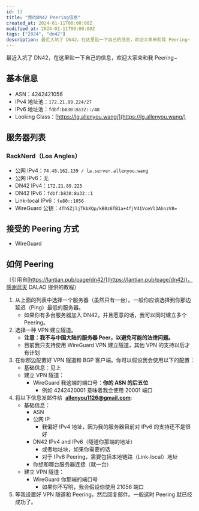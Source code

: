 ```yaml
---
id: 13
title: "我的DN42 Peering信息"
created_at: 2024-01-11T00:00:00Z
modified_at: 2024-01-11T00:00:00Z
tags: ["2024", "dn42"]
description: 最近入坑了 DN42，在这里贴一下自己的信息，欢迎大家来和我 Peering~
---
```


最近入坑了 DN42，在这里贴一下自己的信息，欢迎大家来和我 Peering~

## 基本信息

- ASN：4242421056
- IPv4 地址池：`172.21.89.224/27`
- IPv6 地址池：`fdbf:b830:8a32::/48`
- Looking Glass：[https://lg.allenyou.wang/](https://lg.allenyou.wang/)

## 服务器列表

### RackNerd（Los Angles）

- 公网 IPv4：`74.48.162.139 / la.server.allenyou.wang`
- 公网 IPv6：无
- DN42 IPv4：`172.21.89.225`
- DN42 IPv6：`fdbf:b830:8a32::1`
- Link-local IPv6：`fe80::1056`
- WireGuard 公钥：`4ThSZjljTkbXQp/kB0z6TB1a+4fjV41VceVl3AhnzV8=`

## 接受的 Peering 方式

- WireGuard

## 如何 Peering

（引用自[https://lantian.pub/page/dn42/](https://lantian.pub/page/dn42/)，感谢蓝天 DALAO 提供的教程）

1. 从上面的列表中选择一个服务器（虽然只有一台）。一般你应该选择到你那边延迟（Ping）最低的服务器。
   - 如果你有多台服务器加入 DN42，并且愿意的话，我可以同时建立多个 Peering。
2. 选择一种 VPN 建立隧道。
   - **注意：我不与中国大陆的服务器 Peer，以避免可能的法律问题。**
   - 目前我只支持使用 WireGuard VPN 建立隧道，其他 VPN 的支持以后才有计划
3. 在你那边配置好 VPN 隧道和 BGP 客户端。你可以假设我会使用以下的配置：
   - 基础信息：见上
   - 建立 VPN 隧道：
     - WireGuard 我这端的端口号：**你的 ASN 的后五位**
       - 例如 4242420001 意味着我会使用 20001 端口
4. 将以下信息发邮件给  **allenyou1126@gmail.com**:
   - 基础信息：
     - ASN
     - 公网 IP
       - 我偏好 IPv4 地址，因为我的服务器目前对 IPv6 的支持还不是很好
     - DN42 IPv4 and IPv6（隧道你那端的地址）
       - 或者地址块，如果你需要的话
       - 对于 IPv6 Peering，需要包括本地链路（Link-local）地址
     - 你想和哪台服务器连接（就一台）
   - 建立 VPN 隧道：
     - WireGuard 你那端的端口号
       - 如果你不写明，我会假设你使用 21056 端口
5. 等我设置好 VPN 隧道和 Peering，然后回复邮件。一般这时 Peering 就已经成功了。
